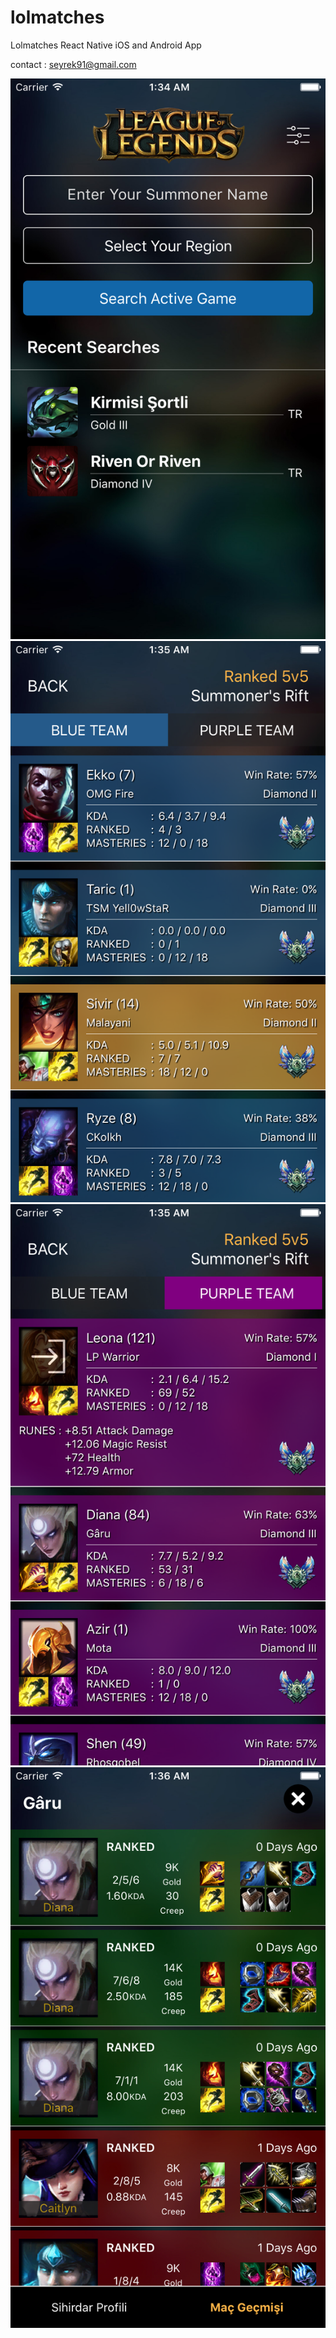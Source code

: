 # lolmatches
Lolmatches React Native iOS and Android App

contact : seyrek91@gmail.com

<img src="https://raw.githubusercontent.com/yusufseyrek/lolmatches/master/Simulator%20Screen%20Shot%2026%20Nis%202016%2001.34.49.png"/>
<img src="https://raw.githubusercontent.com/yusufseyrek/lolmatches/master/Simulator%20Screen%20Shot%2026%20Nis%202016%2001.35.47.png"/>
<img src="https://raw.githubusercontent.com/yusufseyrek/lolmatches/master/Simulator%20Screen%20Shot%2026%20Nis%202016%2001.35.54.png"/>
<img src="https://raw.githubusercontent.com/yusufseyrek/lolmatches/master/Simulator%20Screen%20Shot%2026%20Nis%202016%2001.36.13.png"/>
